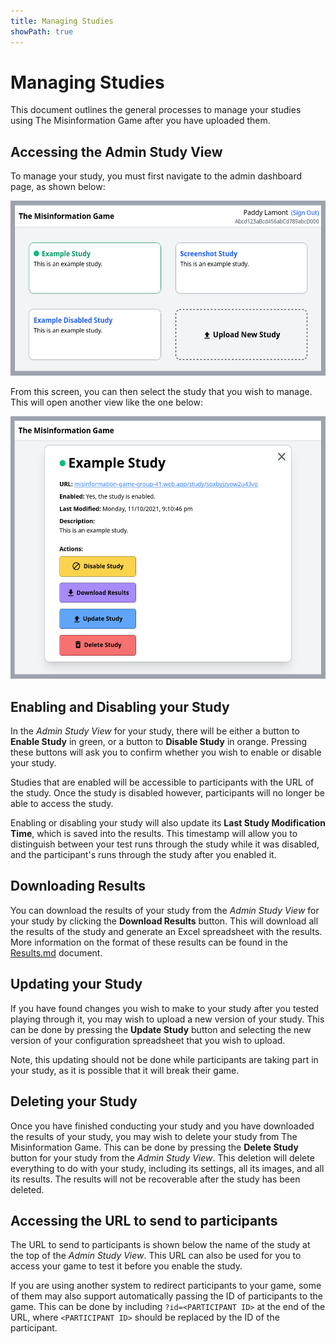 ```yaml
---
title: Managing Studies
showPath: true
---
```


# Managing Studies
This document outlines the general processes to manage
your studies using The Misinformation Game after you
have uploaded them.

## Accessing the Admin Study View
To manage your study, you must first navigate to the
admin dashboard page, as shown below:

<img src="screenshots/example-admin-dashboard.png" alt="Admin Dashboard" height="280" />

From this screen, you can then select the study that
you wish to manage. This will open another view like
the one below:

<img src="screenshots/example-admin-study.png" alt="Admin Study View" height="420"/>

## Enabling and Disabling your Study
In the _Admin Study View_ for your study, there will be either
a button to **Enable Study** in green, or a button to
**Disable Study** in orange. Pressing these buttons will ask
you to confirm whether you wish to enable or disable your study.

Studies that are enabled will be accessible to participants
with the URL of the study. Once the study is disabled however,
participants will no longer be able to access the study.

Enabling or disabling your study will also update its **Last
Study Modification Time**, which is saved into the results.
This timestamp will allow you to distinguish between your
test runs through the study while it was disabled, and the
participant's runs through the study after you enabled it.

## Downloading Results
You can download the results of your study from the
_Admin Study View_ for your study by clicking the
**Download Results** button. This will download all
the results of the study and generate an Excel
spreadsheet with the results. More information on
the format of these results can be found in the
[Results.md](Results.md) document.

## Updating your Study
If you have found changes you wish to make to your
study after you tested playing through it, you may
wish to upload a new version of your study. This
can be done by pressing the **Update Study** button
and selecting the new version of your configuration
spreadsheet that you wish to upload.

Note, this updating should not be done while
participants are taking part in your study, as it
is possible that it will break their game.

## Deleting your Study
Once you have finished conducting your study and you
have downloaded the results of your study, you may
wish to delete your study from The Misinformation Game.
This can be done by pressing the **Delete Study** button
for your study from the _Admin Study View_. This deletion
will delete everything to do with your study, including
its settings, all its images, and all its results. The
results will not be recoverable after the study has been
deleted.

## Accessing the URL to send to participants
The URL to send to participants is shown below the name
of the study at the top of the _Admin Study View_. This
URL can also be used for you to access your game to test
it before you enable the study.

If you are using another system to redirect participants
to your game, some of them may also support automatically
passing the ID of participants to the game. This can be
done by including `?id=<PARTICIPANT ID>` at the end of
the URL, where `<PARTICIPANT ID>` should be replaced by
the ID of the participant.
